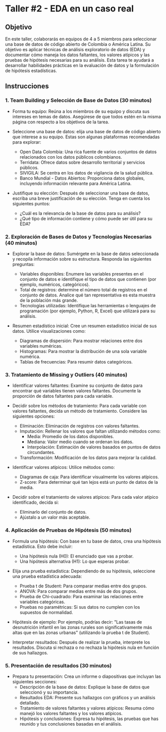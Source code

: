# Taller #2 - EDA en un caso real

## Objetivo
En este taller, colaborarás en equipos de 4 a 5 miembros para seleccionar una base de datos de código abierto de Colombia o América Latina. Su objetivo es aplicar técnicas de análisis exploratorio de datos (EDA) y documentar cómo maneja los datos faltantes, los valores atípicos y las pruebas de hipótesis necesarias para su análisis. Esta tarea te ayudará a desarrollar habilidades prácticas en la evaluación de datos y la formulación de hipótesis estadísticas.

## Instrucciones
### 1. Team Building y Selección de Base de Datos (30 minutos)
- Forma tu equipo: Reúna a los miembros de su equipo y discuta sus intereses en temas de datos. Asegúrese de que todos estén en la misma página con respecto a los objetivos de la tarea.

- Seleccione una base de datos: elija una base de datos de código abierto que interese a su equipo. Estas son algunas plataformas recomendadas para explorar:

  - Open Data Colombia: Una rica fuente de varios conjuntos de datos relacionados con los datos públicos colombianos.
  - Terridata: Ofrece datos sobre desarrollo territorial y servicios públicos.
  - SIVIGILA: Se centra en los datos de vigilancia de la salud pública.
  - Banco Mundial - Datos Abiertos: Proporciona datos globales, incluyendo información relevante para América Latina.

- Justifique su elección: Después de seleccionar una base de datos, escriba una breve justificación de su elección. Tenga en cuenta los siguientes puntos:

  - ¿Cuál es la relevancia de la base de datos para su análisis?
  - ¿Qué tipo de información contiene y cómo puede ser útil para su EDA?

### 2. Exploración de Bases de Datos y Tecnologías Necesarias (40 minutos)
- Explorar la base de datos: Sumérgete en la base de datos seleccionada y recopila información sobre su estructura. Responda las siguientes preguntas:

  - Variables disponibles: Enumere las variables presentes en el conjunto de datos e identifique el tipo de datos que contienen (por ejemplo, numéricos, categóricos).
  - Total de registros: determine el número total de registros en el conjunto de datos. Analice qué tan representativa es esta muestra de la población más grande.
  - Tecnologías utilizadas: Identifique las herramientas o lenguajes de programación (por ejemplo, Python, R, Excel) que utilizará para su análisis.

- Resumen estadístico inicial: Cree un resumen estadístico inicial de sus datos. Utilice visualizaciones como:

  - Diagramas de dispersión: Para mostrar relaciones entre dos variables numéricas.
  - Histogramas: Para mostrar la distribución de una sola variable numérica.
  - Tablas de frecuencias: Para resumir datos categóricos.
    
### 3. Tratamiento de Missing y Outliers (40 minutos)
- Identificar valores faltantes: Examine su conjunto de datos para encontrar qué variables tienen valores faltantes. Documente la proporción de datos faltantes para cada variable.

- Decidir sobre los métodos de tratamiento: Para cada variable con valores faltantes, decida un método de tratamiento. Considere las siguientes opciones:

  - Eliminación: Eliminación de registros con valores faltantes.
  - Imputación: Rellenar los valores que faltan utilizando métodos como:
    - Media: Promedio de los datos disponibles.
    - Mediana: Valor medio cuando se ordenan los datos.
    - Interpolación: Estimación de valores basados en puntos de datos circundantes.
  - Transformación: Modificación de los datos para mejorar la calidad.
- Identificar valores atípicos: Utilice métodos como:
  
    - Diagramas de caja: Para identificar visualmente los valores atípicos.
    - Z-score: Para determinar qué tan lejos está un punto de datos de la media.

- Decidir sobre el tratamiento de valores atípicos: Para cada valor atípico identificado, decida si:
  - Eliminarlo del conjunto de datos.
  - Ajústalo a un valor más aceptable.

### 4. Aplicación de Pruebas de Hipótesis (50 minutos)
- Formula una hipótesis: Con base en tu base de datos, crea una hipótesis estadística. Esto debe incluir:

  - Una hipótesis nula (H0): El enunciado que vas a probar.
  - Una hipótesis alternativa (H1): Lo que esperas probar.

- Elija una prueba estadística: Dependiendo de su hipótesis, seleccione una prueba estadística adecuada:

  - Prueba t de Student: Para comparar medias entre dos grupos.
  - ANOVA: Para comparar medias entre más de dos grupos.
  - Prueba de Chi-cuadrado: Para examinar las relaciones entre variables categóricas.
  - Pruebas no paramétricas: Si sus datos no cumplen con los supuestos de normalidad.
- Hipótesis de ejemplo: Por ejemplo, podrías decir:
"Las tasas de desnutrición infantil en las zonas rurales son significativamente más altas que en las zonas urbanas" (utilizando la prueba t de Student).
- Interpretar resultados: Después de realizar la prueba, interprete los resultados. Discuta si rechaza o no rechaza la hipótesis nula en función de sus hallazgos.

### 5. Presentación de resultados (30 minutos)
- Prepara tu presentación: Crea un informe o diapositivas que incluyan las siguientes secciones:
  - Descripción de la base de datos: Explique la base de datos que seleccionó y su importancia.
  - Resultados EDA: Presente sus hallazgos con gráficos y un análisis detallado.
  - Tratamiento de valores faltantes y valores atípicos: Resuma cómo manejó los valores faltantes y los valores atípicos.
  - Hipótesis y conclusiones: Expresa tu hipótesis, las pruebas que has reunido y tus conclusiones basadas en el análisis.
